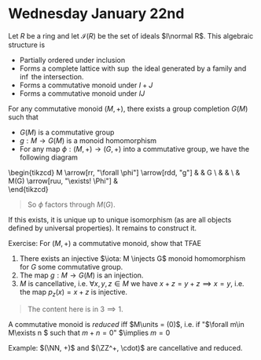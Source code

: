 # Wednesday January 22nd

Let $R$ be a ring and let $\mathcal{I} (R)$ be the set of ideals $I\normal R$. 
This algebraic structure is

- Partially ordered under inclusion
- Forms a complete lattice with $\sup$ the ideal generated by a family and $\inf$ the intersection.
- Forms a commutative monoid under $I+J$
- Forms a commutative monoid under $IJ$

For any commutative monoid $(M, +)$, there exists a group completion $G(M)$ such that

- $G(M)$ is a commutative group
- $g: M \to G(M)$ is a monoid homomorphism
- For any map $\phi: (M, +) \to (G, +)$  into a commutative group, we have the following diagram

\begin{tikzcd}
M \arrow[rr, "\forall \phi"] \arrow[rdd, "g"] &                                   & G \\
                                              &                                   &   \\
                                              & M(G) \arrow[ruu, "\exists! \Phi"] &  
\end{tikzcd}

> So $\phi$ factors through $M(G)$.

If this exists, it is unique up to unique isomorphism (as are all objects defined by universal properties).
It remains to construct it.

Exercise:
For $(M, +)$ a commutative monoid, show that TFAE

1. There exists an injective $\iota: M \injects G$ monoid homomorphism for $G$ some commutative group.
2. The map $g: M \to G(M)$ is an injection.
3. $M$ is cancellative, i.e. $\forall x,y,z\in M$ we have $x+z = y+z \implies x = y$, i.e. the map $p_z(x) = x + z$ is injective.

> The content here is in $3 \implies 1$.

A commutative monoid is *reduced* iff $M\units = (0)$, i.e. if "$\forall m\in M\exists n $ such that $m+n = 0$" $\implies $m=0$

Example:
$(\NN, +)$ and $(\ZZ^+, \cdot)$ are cancellative and reduced.
